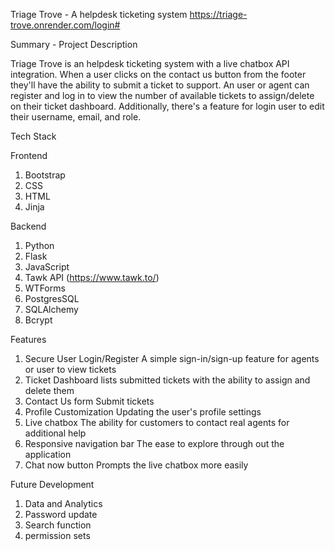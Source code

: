 Triage Trove - A helpdesk ticketing system
https://triage-trove.onrender.com/login#

Summary - Project Description

Triage Trove is an helpdesk ticketing system with a live chatbox API integration. When a user clicks on the contact us button from the footer they'll have the ability to submit a ticket to support. An user or agent can register and log in to view the number of available tickets to assign/delete on their ticket dashboard. Additionally, there's a feature for login user to edit their username, email, and role.

Tech Stack

Frontend

1. Bootstrap
2. CSS
3. HTML
4. Jinja

Backend

1. Python
2. Flask
3. JavaScript
4. Tawk API (https://www.tawk.to/)
5. WTForms
6. PostgresSQL
7. SQLAlchemy
8. Bcrypt

Features

1. Secure User Login/Register
    A simple sign-in/sign-up feature for agents or user to view tickets
2. Ticket Dashboard 
    lists submitted tickets with the ability to assign and delete them
3. Contact Us form
    Submit tickets
5. Profile Customization
    Updating the user's profile settings
6. Live chatbox
    The ability for customers to contact real agents for additional help
7. Responsive navigation bar
    The ease to explore through out the application
8. Chat now button
    Prompts the live chatbox more easily

Future Development

1. Data and Analytics
2. Password update
3. Search function
4. permission sets